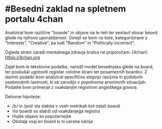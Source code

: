 #Besedni zaklad na spletnem portalu 4chan
========================================

Analiziral bom različne "boarde" in objave na le-teh ter sestavil slovar besed glede na njihovo uporabljenost.
Omejil se bom na tiste, kategorizirane z "Interests", "Creative", pa tudi "Random" in "Politically incorrect".

Ogleda strani zaradi mentalnega zdravja bralca ne priporočam.
[4chan] https://4chan.org

Zajel bom le tekstovne podatke, naredil model besednjaka glede na board, 
ter poskušal ugotoviti register celotne strani ter posameznih boardov.
Z danimi podatki bom analiziral specifično stopnjo rasizma in podobnih
osebnostnih lastnosti, ki se zarodijo v popolnoma anonimnih situacijah.
Podatke bom primerjal z vsakdanjim registrom angleškega govora.

Delovne hipoteze:
* /b/ in /pol/ sta slabša v vseh metrikah kot ostali boardi
* Vsi boardi so slabši od vsakdanjega registra
* Hujše objave so popularnejše
* Obstaja vsaj en board ki ni usrana luknja
